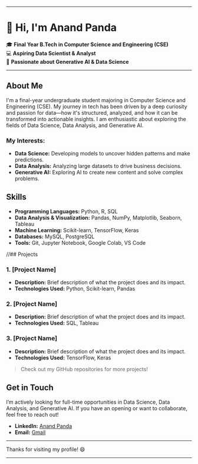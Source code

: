 

---

# 👋 Hi, I'm Anand Panda

🎓 **Final Year B.Tech in Computer Science and Engineering (CSE)**  
💻 **Aspiring Data Scientist & Analyst**  
🤖 **Passionate about Generative AI & Data Science**

---

## About Me

I'm a final-year undergraduate student majoring in Computer Science and Engineering (CSE). My journey in tech has been driven by a deep curiosity and passion for data—how it's structured, analyzed, and how it can be transformed into actionable insights. I am enthusiastic about exploring the fields of Data Science, Data Analysis, and Generative AI.

### My Interests:
- **Data Science:** Developing models to uncover hidden patterns and make predictions.
- **Data Analysis:** Analyzing large datasets to drive business decisions.
- **Generative AI:** Exploring AI to create new content and solve complex problems.

## Skills

- **Programming Languages:** Python, R, SQL
- **Data Analysis & Visualization:** Pandas, NumPy, Matplotlib, Seaborn, Tableau
- **Machine Learning:** Scikit-learn, TensorFlow, Keras
- **Databases:** MySQL, PostgreSQL
- **Tools:** Git, Jupyter Notebook, Google Colab, VS Code

//## Projects

### 1. **[Project Name]**
   - **Description:** Brief description of what the project does and its impact.
   - **Technologies Used:** Python, Scikit-learn, Pandas

### 2. **[Project Name]**
   - **Description:** Brief description of what the project does and its impact.
   - **Technologies Used:** SQL, Tableau

### 3. **[Project Name]**
   - **Description:** Brief description of what the project does and its impact.
   - **Technologies Used:** TensorFlow, Keras

> Check out my GitHub repositories for more projects!

## Get in Touch

I’m actively looking for full-time opportunities in Data Science, Data Analysis, and Generative AI. If you have an opening or want to collaborate, feel free to reach out!

- **LinkedIn:** [Anand Panda](#https://www.linkedin.com/in/anand-panda-308951253)
- **Email:** [Gmail](mailto:anandpandacs@gmail.com)

---

Thanks for visiting my profile! 😄

--- 

<!---
anandcodes123/anandcodes123 is a ✨ special ✨ repository because its `README.md` (this file) appears on your GitHub profile.
You can click the Preview link to take a look at your changes.
--->
